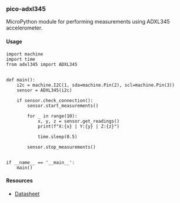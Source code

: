 ### pico-adxl345

MicroPython module for performing measurements using ADXL345 accelerometer.

#### Usage
```
import machine
import time
from adxl345 import ADXL345


def main():
    i2c = machine.I2C(1, sda=machine.Pin(2), scl=machine.Pin(3))
    sensor = ADXL345(i2c)

    if sensor.check_connection():
        sensor.start_measurements()

        for _ in range(10):
            x, y, z = sensor.get_readings()
            print(f"X:{x} | Y:{y} | Z:{z}")

            time.sleep(0.5)

        sensor.stop_measurements()


if __name__ == '__main__':
    main()
```

#### Resources
- [Datasheet](https://www.sparkfun.com/datasheets/Sensors/Accelerometer/ADXL345.pdf)
